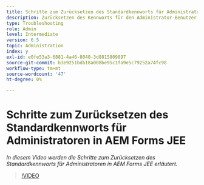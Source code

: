 ```yaml
---
title: Schritte zum Zurücksetzen des Standardkennworts für Administratoren in AEM Forms JEE
description: Zurücksetzen des Kennworts für den Administrator-Benutzer vom Standardkennwort
type: Troubleshooting
role: Admin
level: Intermediate
version: 6.5
topic: Administration
index: y
exl-id: e0fe53a3-6881-4a46-8040-3d8815809897
source-git-commit: b3e9251bdb18a008be95c1fa9e5c79252a74fc98
workflow-type: tm+mt
source-wordcount: '47'
ht-degree: 0%

---
```


# Schritte zum Zurücksetzen des Standardkennworts für Administratoren in AEM Forms JEE

*In diesem Video werden die Schritte zum Zurücksetzen des Standardkennworts für Administratoren in AEM Forms JEE erläutert.*

>[!VIDEO](https://video.tv.adobe.com/v/335541?quality=12&learn=on)
